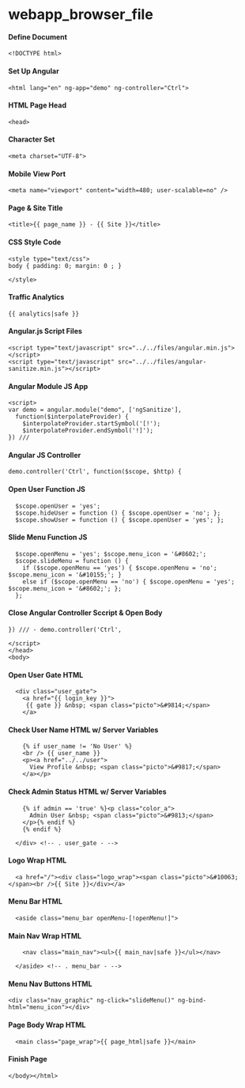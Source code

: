 # webapp_browser_file


#### Define Document

```
<!DOCTYPE html>
```

#### Set Up Angular 
```
<html lang="en" ng-app="demo" ng-controller="Ctrl">
```

#### HTML Page Head 
```
<head>
```

#### Character Set
```
<meta charset="UTF-8">
```

#### Mobile View Port 
```
<meta name="viewport" content="width=480; user-scalable=no" />
```

#### Page & Site Title
```
<title>{{ page_name }} - {{ Site }}</title>
```

#### CSS Style Code 
```
<style type="text/css">
body { padding: 0; margin: 0 ; }

</style>
```

#### Traffic Analytics
```
{{ analytics|safe }}
```

#### Angular.js Script Files
```
<script type="text/javascript" src="../../files/angular.min.js"></script>
<script type="text/javascript" src="../../files/angular-sanitize.min.js"></script>
```

#### Angular Module JS App
```
<script>
var demo = angular.module("demo", ['ngSanitize'],
  function($interpolateProvider) {
    $interpolateProvider.startSymbol('[!');
    $interpolateProvider.endSymbol('!]');
}) ///

```

#### Angular JS Controller
```
demo.controller('Ctrl', function($scope, $http) {
```

#### Open User Function JS
```
  $scope.openUser = 'yes';
  $scope.hideUser = function () { $scope.openUser = 'no'; };
  $scope.showUser = function () { $scope.openUser = 'yes'; };
```

#### Slide Menu Function JS
```
  $scope.openMenu = 'yes'; $scope.menu_icon = '&#8602;';
  $scope.slideMenu = function () { 
    if ($scope.openMenu == 'yes') { $scope.openMenu = 'no'; $scope.menu_icon = '&#10155;'; }
    else if ($scope.openMenu == 'no') { $scope.openMenu = 'yes'; $scope.menu_icon = '&#8602;'; };
  };
```

#### Close Angular Controller Sccript & Open Body
```
}) /// - demo.controller('Ctrl',

</script>
</head>
<body>
```

#### Open User Gate HTML
```
  <div class="user_gate">
    <a href="{{ login_key }}">
     {{ gate }} &nbsp; <span class="picto">&#9814;</span>
    </a>
```

#### Check User Name HTML w/ Server Variables
```
    {% if user_name != 'No User' %}
    <br /> {{ user_name }}
    <p><a href="../../user">
      View Profile &nbsp; <span class="picto">&#9817;</span>
    </a></p>
```

#### Check Admin Status HTML w/ Server Variables
```
    {% if admin == 'true' %}<p class="color_a">
      Admin User &nbsp; <span class="picto">&#9813;</span>
    </p>{% endif %}
    {% endif %}

  </div> <!-- . user_gate - -->
```

#### Logo Wrap HTML
```
  <a href="/"><div class="logo_wrap"><span class="picto">&#10063;</span><br />{{ Site }}</div></a>
```

#### Menu Bar HTML
```
  <aside class="menu_bar openMenu-[!openMenu!]">
```

#### Main Nav Wrap HTML
```
    <nav class="main_nav"><ul>{{ main_nav|safe }}</ul></nav>

  </aside> <!-- . menu_bar - -->
```

#### Menu Nav Buttons HTML
```
<div class="nav_graphic" ng-click="slideMenu()" ng-bind-html="menu_icon"></div>
```

#### Page Body Wrap HTML
```
  <main class="page_wrap">{{ page_html|safe }}</main>
```

#### Finish Page
```
</body></html>
```
